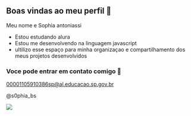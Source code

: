 ## Boas vindas ao meu perfil 🖤

Meu nome e Sophia antoniassi 

- Estou estudando alura
- Estou me desenvolvendo na linguagem javascript
- ultilizo esse espaço para minha organizaçao e compartilhamento dos meus projetos desenvolvidos

### Voce pode entrar em contato comigo 📧

00001105910386sp@al.educacao.sp.gov.br 

@s0phia_bs

![](https://media1.tenor.com/m/ZgvfRoljyN8AAAAC/greys-anatomy-meredith-grey.gif)

